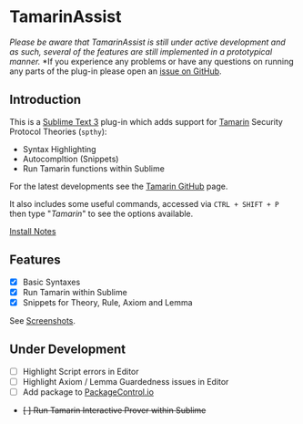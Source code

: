 # TamarinAssist

*Please be aware that TamarinAssist is still under active development and as such, several of the features are still implemented in a prototypical manner.*
*If you experience any problems or have any questions on running any parts of the plug-in please open an [issue on GitHub](https://github.com/lordqwerty/TamarinAssist/issues).

## Introduction

This is a [Sublime Text 3](https://www.sublimetext.com/3) plug-in which adds
support for [Tamarin] Security Protocol Theories (`spthy`):

+ Syntax Highlighting
+ Autocompltion (Snippets)
+ Run Tamarin functions within Sublime

For the latest developments see the [Tamarin GitHub] page.

It also includes some useful commands, accessed via `CTRL + SHIFT + P` then
type "*Tamarin*" to see the options available.

[Install Notes]

## Features

- [X] Basic Syntaxes
- [X] Run Tamarin within Sublime
- [X] Snippets for Theory, Rule, Axiom and Lemma

See [Screenshots](docs/SCREENSHOTS.md).

## Under Development

- [ ] Highlight Script errors in Editor
- [ ] Highlight Axiom / Lemma Guardedness issues in Editor
- [ ] Add package to [PackageControl.io]
- ~~[ ] Run Tamarin Interactive Prover within Sublime~~


[Tamarin]:http://www.infsec.ethz.ch/research/software/tamarin.html
[Tamarin GitHub]:https://github.com/tamarin-prover/tamarin-prover
[Install Notes]:INSTALL.md
[PackageControl.io]:https://packagecontrol.io/

